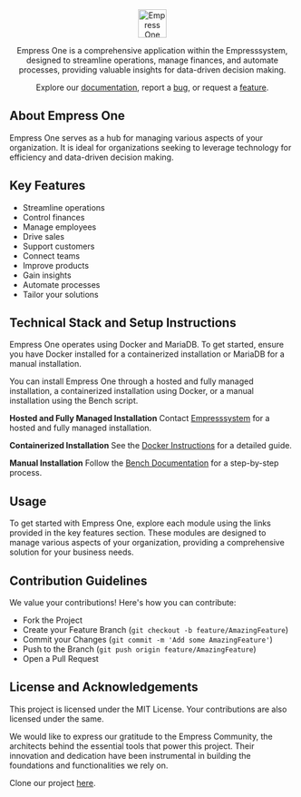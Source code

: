 <div align="center">


<div align="center">
  <img src="https://grow.empress.eco/uploads/default/original/2X/1/1f1e1044d3864269d2a613577edb9763890422ab.png" height="50" alt="Empress One logo">
</div>

Empress One is a comprehensive application within the Empresssystem, designed to streamline operations, manage finances, and automate processes, providing valuable insights for data-driven decision making. 

Explore our [documentation](https://empress.eco/), report a [bug](https://github.com/empress-eco/erp/issues), or request a [feature](https://github.com/empress-eco/erp/issues).

</div>

## About Empress One
Empress One serves as a hub for managing various aspects of your organization. It is ideal for organizations seeking to leverage technology for efficiency and data-driven decision making. 

## Key Features
- Streamline operations
- Control finances
- Manage employees
- Drive sales
- Support customers
- Connect teams
- Improve products
- Gain insights
- Automate processes
- Tailor your solutions

## Technical Stack and Setup Instructions
Empress One operates using Docker and MariaDB. To get started, ensure you have Docker installed for a containerized installation or MariaDB for a manual installation.

You can install Empress One through a hosted and fully managed installation, a containerized installation using Docker, or a manual installation using the Bench script.

**Hosted and Fully Managed Installation**
Contact [Empresssystem](https://empress.eco/) for a hosted and fully managed installation.

**Containerized Installation**
See the [Docker Instructions](https://github.com/empress-eco/Empress_docker) for a detailed guide.

**Manual Installation**
Follow the [Bench Documentation](https://github.com/empress-eco/bench) for a step-by-step process.

## Usage
To get started with Empress One, explore each module using the links provided in the key features section. These modules are designed to manage various aspects of your organization, providing a comprehensive solution for your business needs.

## Contribution Guidelines
We value your contributions! Here's how you can contribute:

- Fork the Project
- Create your Feature Branch (`git checkout -b feature/AmazingFeature`)
- Commit your Changes (`git commit -m 'Add some AmazingFeature'`)
- Push to the Branch (`git push origin feature/AmazingFeature`)
- Open a Pull Request

## License and Acknowledgements
This project is licensed under the MIT License. Your contributions are also licensed under the same.

We would like to express our gratitude to the Empress Community, the architects behind the essential tools that power this project. Their innovation and dedication have been instrumental in building the foundations and functionalities we rely on.

Clone our project [here](https://github.com/empress-eco/erp.git).
